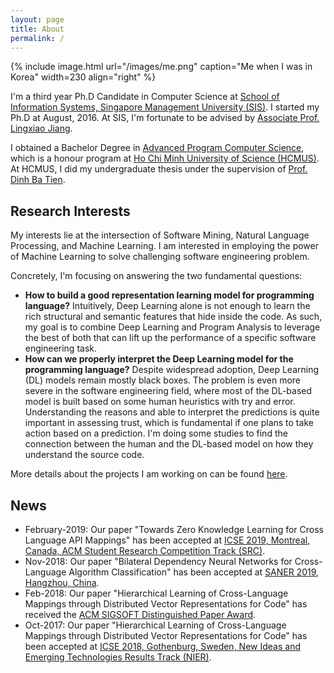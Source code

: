 ```yaml
---
layout: page
title: About
permalink: /
---
```


{% include image.html url="/images/me.png" caption="Me when I was in Korea" width=230 align="right" %}


I'm a third year Ph.D Candidate in Computer Science at <a href="https://sis.smu.edu.sg/programmes/PhD/overview" target="_blank">School of Information Systems, Singapore Management University (SIS)</a>. I started my Ph.D at August, 2016. At SIS, I'm fortunate to be advised by <a href="http://www.mysmu.edu/faculty/lxjiang/" target="_blank">Associate Prof. Lingxiao Jiang</a>.

I obtained a Bachelor Degree in <a href="http://www.apcs.hcmus.edu.vn/Default.aspx?alias=www.apcs.hcmus.edu.vn/en" target="_blank">Advanced Program Computer Science</a>, which is a honour program at <a href="http://web.hcmus.edu.vn/en/index.php" target="_blank">Ho Chi Minh University of Science (HCMUS)</a>. At HCMUS, I did my undergraduate thesis under the supervision of <a href="https://dblp.org/pers/hd/d/Dinh:Tien_Ba" target="_blank">Prof. Dinh Ba Tien</a>.

## Research Interests

My interests lie at the intersection of Software Mining, Natural Language Processing, and Machine Learning. I am interested in employing the power of Machine Learning to solve challenging software engineering problem.

Concretely, I'm focusing on answering the two fundamental questions:
- **How to build a good representation learning model for programming language?** 
Intuitively, Deep Learning alone is not enough to learn the rich structural and semantic features that hide inside the code. As such, my goal is to combine Deep Learning and Program Analysis to leverage the best of both that can lift up the performance of a specific software engineering task.
- **How can we properly interpret the Deep Learning model for the programming language?** 
Despite widespread adoption, Deep Learning (DL) models remain mostly black boxes. The problem is even more severe in the software engineering field, where most of the DL-based model is built based on some human heuristics with try and error. Understanding the reasons and able to interpret the predictions is quite important in assessing trust, which is fundamental if one plans to take action based on a prediction. I'm doing some studies to find the connection between the human and the DL-based model on how they understand the source code.

More details about the projects I am working on can be found [here](/research/). 

## News
- February-2019: Our paper "Towards Zero Knowledge Learning for Cross Language API Mappings" has been accepted at <a href="https://2019.icse-conferences.org/track/icse-2019-ACM-Student-Research" target="_blank">ICSE 2019, Montreal, Canada, ACM Student Research Competition Track (SRC)</a>.
- Nov-2018: Our paper "Bilateral Dependency Neural Networks for Cross-Language Algorithm Classification" has been accepted at <a href="https://saner2019.github.io/" target="_blank">SANER 2019, Hangzhou, China</a>.
- Feb-2018: Our paper "Hierarchical Learning of Cross-Language Mappings through Distributed Vector Representations for Code" has received the <a href="https://www.icse2018.org/info/awards" target="_blank"> ACM SIGSOFT Distinguished Paper Award</a>.
- Oct-2017: Our paper "Hierarchical Learning of Cross-Language Mappings through Distributed Vector Representations for Code" has been accepted at <a href="https://www.icse2018.org/" target="_blank">ICSE 2018, Gothenburg, Sweden, New Ideas and Emerging Technologies Results Track (NIER)</a>.






